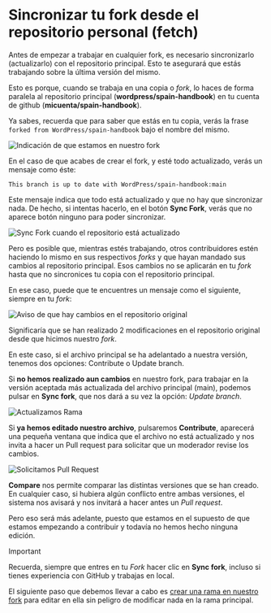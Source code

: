 # Sincronizar tu fork desde el repositorio personal (fetch)

Antes de empezar a trabajar en cualquier fork, es necesario sincronizarlo (actualizarlo) con el repositorio principal. Esto te asegurará que estás trabajando sobre la última versión del mismo.

Esto es porque, cuando se trabaja en una copia o _fork_, lo haces de forma paralela al repositorio principal (**wordpress/spain-handbook**) en tu cuenta de github (**micuenta/spain-handbook**).

Ya sabes, recuerda que para saber que estás en tu copia, verás la frase `forked from WordPress/spain-handbook` bajo el nombre del mismo.

![Indicación de que estamos en nuestro fork](https://raw.githubusercontent.com/WordPress/spain-handbook/main/assets/Fork-estamos-en-fork.webp)

En el caso de que acabes de crear el fork, y esté todo actualizado, verás un mensaje como éste:

`This branch is up to date with WordPress/spain-handbook:main`

Este mensaje indica que todo está actualizado y que no hay que sincronizar nada. De hecho, si intentas hacerlo, en el botón **Sync Fork**, verás que no aparece botón ninguno para poder sincronizar.

![Sync Fork cuando el repositorio está actualizado](https://raw.githubusercontent.com/WordPress/spain-handbook/main/assets/fetch-si-todo-esta-sincronizado.webp)

Pero es posible que, mientras estés trabajando, otros contribuidores estén haciendo lo mismo en sus respectivos _forks_ y que hayan mandado sus cambios al repositorio principal. Esos cambios no se aplicarán en tu _fork_ hasta que no sincronices tu copia con el repositorio principal.

En ese caso, puede que te encuentres un mensaje como el siguiente, siempre en tu _fork_:

![Aviso de que hay cambios en el repositorio original](https://raw.githubusercontent.com/WordPress/spain-handbook/main/assets/fetch-aviso-modificaciones-fork.webp)

Significaría que se han realizado 2 modificaciones en el repositorio original desde que hicimos nuestro _fork_.

En este caso, si el archivo principal se ha adelantado a nuestra versión, tenemos dos opciones: Contribute o Update branch.

Si **no hemos realizado aun cambios** en nuestro fork, para trabajar en la versión aceptada más actualizada del archivo principal (main), podemos pulsar en **Sync fork**, que nos dará a su vez la opción: _Update branch_.

![Actualizamos Rama](https://raw.githubusercontent.com/WordPress/spain-handbook/main/assets/Fork-actualizar-rama.jpg)

Si **ya hemos editado nuestro archivo**, pulsaremos **Contribute**, aparecerá una pequeña ventana que indica que el archivo no está actualizado y nos invita a hacer un Pull request para solicitar que un moderador revise los cambios.

![Solicitamos Pull Request](https://raw.githubusercontent.com/WordPress/spain-handbook/main/assets/Fork-contribute-send-PR.jpg)

**Compare** nos permite comparar las distintas versiones que se han creado.
En cualquier caso, si hubiera algún conflicto entre ambas versiones, el sistema nos avisará y nos invitará a hacer antes un _Pull request_.

Pero eso será más adelante, puesto que estamos en el supuesto de que estamos empezando a contribuir y todavía no hemos hecho ninguna edición.

> [!IMPORTANT]
> Recuerda, siempre que entres en tu _Fork_ hacer clic en **Sync fork**, incluso si tienes experiencia con GitHub y trabajas en local.

El siguiente paso que debemos llevar a cabo es [crear una rama en nuestro fork](https://es.wordpress.org/team/handbook/manuales/github/rama/) para editar en ella sin peligro de modificar nada en la rama principal.